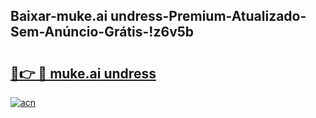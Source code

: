 
## Baixar-muke.ai undress-Premium-Atualizado-Sem-Anúncio-Grátis-!z6v5b

# <h2><a href="https://andorid.site?title=muke.ai_undress&ref=27">🔗👉 🔴 muke.ai undress</a></h2>

[![acn](https://github.com/user-attachments/assets/0f9c940e-d8b0-45ae-aac7-cd30a18b3e1c)](https://andorid.site?title=muke.ai_undress&ref=27)

